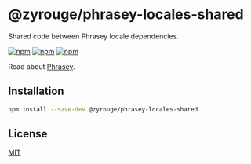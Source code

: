# @zyrouge/phrasey-locales-shared

Shared code between Phrasey locale dependencies.

[![npm](https://img.shields.io/npm/v/@zyrouge/phrasey-locales-shared)](https://npmjs.com/package/@zyrouge/phrasey-locales-shared)
[![npm](https://img.shields.io/npm/dw/@zyrouge/phrasey-locales-shared)](https://npmjs.com/package/@zyrouge/phrasey-locales-shared)
[![npm](https://img.shields.io/npm/l/@zyrouge/phrasey-locales-shared)](https://github.com/zyrouge/phrasey/tree/main/subpackages/phrasey-locales-shared)

Read about [Phrasey](https://zyrouge.github.io/phrasey/getting-started/).

## Installation

```bash
npm install --save-dev @zyrouge/phrasey-locales-shared
```

## License

[MIT](./LICENSE)
